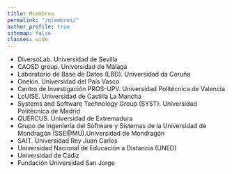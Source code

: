 ```yaml
---
title: Miembros
permalink: "/miembros/"
author_profile: true
sitemap: false
classes: wide
---
```


- DiversoLab. Universidad de Sevilla
- CAOSD group. Universidad de Málaga
- Laboratorio de Base de Datos (LBD). Universidad da Coruña
- Onekin. Universidad del País Vasco
- Centro de Investigación PROS-UPV. Universidad Politécnica de Valencia
- LoUISE. Universidad de Castilla La Mancha
- Systems and Software Technology Group (SYST). Universidad Politécnica de Madrid
- QUERCUS. Universidad de Extremadura
- Grupo de Ingeniería del Software y Sistemas de la Universidad de Mondragón (SSE@MU).Universidad de Mondragón
- SAIT. Universidad Rey Juan Carlos
- Universidad Nacional de Educación a Distancia (UNED)
- Universidad de Cádiz
- Fundación Universidad San Jorge